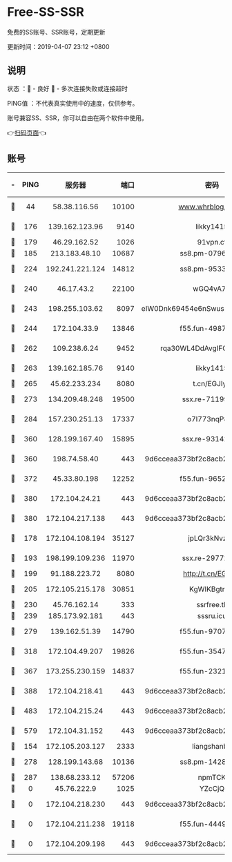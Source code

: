 # Free-SS-SSR

免费的SS账号、SSR账号，定期更新

更新时间：2019-04-07 23:12 +0800

## 说明

状态     ：🙂 - 良好 🙁 - 多次连接失败或连接超时

PING值   ：不代表真实使用中的速度，仅供参考。

账号兼容SS、SSR，你可以自由在两个软件中使用。

👉[扫码页面](https://liesauer.github.io/Free-SS-SSR/)👈

## 账号

|-|PING|服务器|端口|密码|加密方式|区域|
|:----:|:----:|:-----:|-----:|:----:|:----:|:----:|
|🙂|44|58.38.116.56|10100|www.whrblog.online|aes-256-cfb|CN|
|🙂|176|139.162.123.96|9140|likky1415|aes-256-cfb|JP|
|🙂|179|46.29.162.52|1026|91vpn.cf|rc4-md5|RU|
|🙂|185|213.183.48.10|10687|ss8.pm-07968804|rc4-md5|RU|
|🙂|224|192.241.221.124|14812|ss8.pm-95331690|aes-256-cfb|US|
|🙂|240|46.17.43.2|22100|wGQ4vA7D|aes-256-gcm|RU|
|🙂|243|198.255.103.62|8097|eIW0Dnk69454e6nSwuspv9DmS201tQ0D|aes-256-cfb|US|
|🙂|244|172.104.33.9|13846|f55.fun-49871039|aes-256-cfb|SG|
|🙂|262|109.238.6.24|9452|rqa30WL4DdAvgIFG6Fs3znzTa|aes-256-cfb|FR|
|🙂|263|139.162.185.76|9140|likky1415|aes-256-cfb|DE|
|🙂|265|45.62.233.234|8080|t.cn/EGJIyrl|rc4-md5|CA|
|🙂|273|134.209.48.248|19500|ssx.re-71199859|aes-256-cfb|US|
|🙂|284|157.230.251.13|17337|o7I773nqP8ug|aes-256-cfb|SG|
|🙂|360|128.199.167.40|15895|ssx.re-93142240|aes-256-cfb|SG|
|🙂|360|198.74.58.40|443|9d6cceaa373bf2c8acb22e60b6a58be6|aes-256-cfb|US|
|🙂|372|45.33.80.198|12252|f55.fun-96521268|aes-256-cfb|US|
|🙂|380|172.104.24.21|443|9d6cceaa373bf2c8acb22e60b6a58be6|aes-256-cfb|US|
|🙂|380|172.104.217.138|443|9d6cceaa373bf2c8acb22e60b6a58be6|aes-256-cfb|US|
|🙂|178|172.104.108.194|35127|jpLQr3kNvzJG|aes-256-cfb|JP|
|🙂|193|198.199.109.236|11970|ssx.re-29772885|aes-256-cfb|US|
|🙂|199|91.188.223.72|8080|http://t.cn/EGJIyrl|rc4-md5|RU|
|🙂|205|172.105.215.178|30851|KgWIKBgtrjzT|aes-256-cfb|JP|
|🙂|230|45.76.162.14|333|ssrfree.tk|rc4|SG|
|🙂|239|185.173.92.181|443|sssru.icu|rc4-md5|RU|
|🙂|279|139.162.51.39|14790|f55.fun-97070038|aes-256-cfb|SG|
|🙂|318|172.104.49.207|19826|f55.fun-35476312|aes-256-cfb|SG|
|🙂|367|173.255.230.159|14837|f55.fun-23212230|aes-256-cfb|US|
|🙂|388|172.104.218.41|443|9d6cceaa373bf2c8acb22e60b6a58be6|aes-256-cfb|US|
|🙂|483|172.104.215.24|443|9d6cceaa373bf2c8acb22e60b6a58be6|aes-256-cfb|US|
|🙂|579|172.104.31.152|443|9d6cceaa373bf2c8acb22e60b6a58be6|aes-256-cfb|US|
|🙁|154|172.105.203.127|2333|liangshanbo|chacha20|JP|
|🙁|278|128.199.143.68|10136|ss8.pm-14281446|aes-256-cfb|SG|
|🙁|287|138.68.233.12|57206|npmTCK|rc4-md5|US|
|🙁|0|45.76.222.9|1025|YZcCjQ|rc4-md5|JP|
|🙁|0|172.104.218.230|443|9d6cceaa373bf2c8acb22e60b6a58be6|aes-256-cfb|US|
|🙁|0|172.104.211.238|19118|f55.fun-44497695|aes-256-cfb|US|
|🙁|0|172.104.209.198|443|9d6cceaa373bf2c8acb22e60b6a58be6|aes-256-cfb|US|
